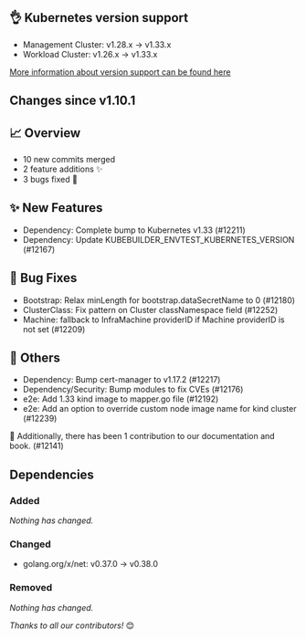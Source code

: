 ## 👌 Kubernetes version support

- Management Cluster: v1.28.x -> v1.33.x
- Workload Cluster: v1.26.x -> v1.33.x

[More information about version support can be found here](https://cluster-api.sigs.k8s.io/reference/versions.html)

## Changes since v1.10.1

## :chart_with_upwards_trend: Overview

- 10 new commits merged
- 2 feature additions ✨
- 3 bugs fixed 🐛

## :sparkles: New Features

- Dependency: Complete bump to Kubernetes v1.33 (#12211)
- Dependency: Update KUBEBUILDER_ENVTEST_KUBERNETES_VERSION (#12167)

## :bug: Bug Fixes

- Bootstrap: Relax minLength for bootstrap.dataSecretName to 0 (#12180)
- ClusterClass: Fix pattern on Cluster classNamespace field (#12252)
- Machine: fallback to InfraMachine providerID if Machine providerID is not set (#12209)

## :seedling: Others

- Dependency: Bump cert-manager to v1.17.2 (#12217)
- Dependency/Security: Bump modules to fix CVEs (#12176)
- e2e: Add 1.33 kind image to mapper.go file (#12192)
- e2e: Add an option to override custom node image name for kind cluster (#12239)

:book: Additionally, there has been 1 contribution to our documentation and book. (#12141)

## Dependencies

### Added

_Nothing has changed._

### Changed

- golang.org/x/net: v0.37.0 → v0.38.0

### Removed

_Nothing has changed._

_Thanks to all our contributors!_ 😊
